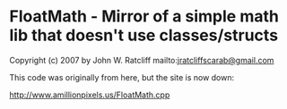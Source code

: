 # FloatMath - Mirror of a simple math lib that doesn't use classes/structs

Copyright (c) 2007 by John W. Ratcliff mailto:jratcliffscarab@gmail.com

This code was originally from here, but the site is now down:

http://www.amillionpixels.us/FloatMath.cpp
